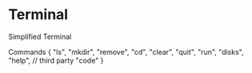 # Terminal
Simplified Terminal


Commands
{
            "ls",
            "mkdir",
            "remove",
            "cd",
            "clear",
            "quit",
            "run",
            "disks",
            "help",
            // third party
            "code"
}
